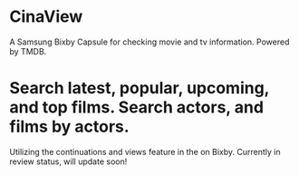 # CinaView
A Samsung Bixby Capsule for checking movie and tv information. Powered by TMDB.
# Search latest, popular, upcoming, and top films. Search actors, and films by actors.
Utilizing the continuations and views feature in the on Bixby.
Currently in review status, will update soon!
